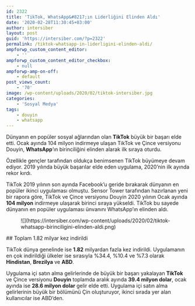 ```yaml
---
id: 2322
title: 'TikTok, WhatsApp&#8217;ın Liderliğini Elinden Aldı'
date: '2020-02-28T11:30:45+03:00'
author: intersiber
layout: post
guid: 'https://intersiber.com/?p=2322'
permalink: /tiktok-whatsapp-in-liderligini-elinden-aldi/
ampforwp_custom_content_editor:
    - ''
ampforwp_custom_content_editor_checkbox:
    - null
ampforwp-amp-on-off:
    - default
post_views_count:
    - '70'
image: /wp-content/uploads/2020/02/tiktok-intersiber.jpg
categories:
    - 'Sosyal Medya'
tags:
    - douyin
    - whatsapp
---
```


Dünyanın en popüler sosyal ağlarından olan **TikTok** büyük bir başarı elde etti. Ocak ayında 104 milyon indirmeye ulaşan TikTok ve Çince versiyonu Douyin, **WhatsApp**‘ın birinciliğini elinden alarak ilk sıraya oturdu.

Özellikle gençler tarafından oldukça benimsenen TikTok büyümeye devam ediyor. 2019 yılında büyük başarılar elde eden uygulama, 2020’nin ilk ayında rekor kırdı.

TikTok 2019 yılının son ayında Facebook’u geride bırakarak dünyanın en popüler ikinci uygulaması olmuştu. Sensor Tower tarafından hazırlanan yeni bir rapora göre, TikTok ve Çince versiyonu Douyin 2020 yılının Ocak ayında **104 milyon** indirmeye ulaşarak birinci sıraya yükseldi. TikTok bu sayede dünyanın en popüler uygulaması ünvanını WhatsApp’ın elinden aldı.

<figure class="wp-block-image size-large">![](https://intersiber.com/wp-content/uploads/2020/02/tiktok-whatsapp-birinciligini-elinden-aldi.png)</figure>## Toplam 1.82 milyar kez indirildi

TikTok dünya genelinde ise **1.82** milyardan fazla kez indirildi. Uygulamanın en çok indirildiği ülkeler ise sırasıyla %34.4, %10.4 ve %7.3 olarak **Hindistan**, **Brezilya** ve **ABD**.

Uygulama içi satın alma gelirlerinde de büyük bir başarı yakalayan **TikTok** ve Çince versiyonu **Douyin** toplamda aralık ayında **39.4 milyon dolar**, ocak ayında ise **28.6 milyon dolar** gelir elde etti. Uygulama içi satın alma gelirlerinin büyük bir bölümünü Çin oluşturuyor, ikinci sırada yer alan kullanıcılar ise ABD’den.